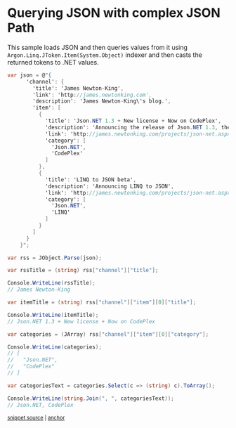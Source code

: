 # Querying JSON with complex JSON Path

This sample loads JSON and then queries values from it using `Argon.Linq.JToken.Item(System.Object)` indexer and then casts the returned tokens to .NET values.

<!-- snippet: QueryJson -->
<a id='snippet-queryjson'></a>
```cs
var json = @"{
      'channel': {
        'title': 'James Newton-King',
        'link': 'http://james.newtonking.com',
        'description': 'James Newton-King\'s blog.',
        'item': [
          {
            'title': 'Json.NET 1.3 + New license + Now on CodePlex',
            'description': 'Announcing the release of Json.NET 1.3, the MIT license and the source on CodePlex',
            'link': 'http://james.newtonking.com/projects/json-net.aspx',
            'category': [
              'Json.NET',
              'CodePlex'
            ]
          },
          {
            'title': 'LINQ to JSON beta',
            'description': 'Announcing LINQ to JSON',
            'link': 'http://james.newtonking.com/projects/json-net.aspx',
            'category': [
              'Json.NET',
              'LINQ'
            ]
          }
        ]
      }
    }";

var rss = JObject.Parse(json);

var rssTitle = (string) rss["channel"]["title"];

Console.WriteLine(rssTitle);
// James Newton-King

var itemTitle = (string) rss["channel"]["item"][0]["title"];

Console.WriteLine(itemTitle);
// Json.NET 1.3 + New license + Now on CodePlex

var categories = (JArray) rss["channel"]["item"][0]["category"];

Console.WriteLine(categories);
// [
//   "Json.NET",
//   "CodePlex"
// ]

var categoriesText = categories.Select(c => (string) c).ToArray();

Console.WriteLine(string.Join(", ", categoriesText));
// Json.NET, CodePlex
```
<sup><a href='/src/Tests/Documentation/Samples/Linq/QueryJson.cs#L35-L90' title='Snippet source file'>snippet source</a> | <a href='#snippet-queryjson' title='Start of snippet'>anchor</a></sup>
<!-- endSnippet -->

